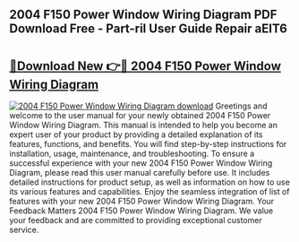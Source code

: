## 2004 F150 Power Window Wiring Diagram PDF Download Free - Part-ril User Guide Repair aEIT6

# <h2><a href="http://dft8z0.blite.top/?on=2004+F150+Power+Window+Wiring+Diagram">🔗Download New 👉🔴 2004 F150 Power Window Wiring Diagram</a></h2>

[![2004 F150 Power Window Wiring Diagram download](https://i.imgur.com/lujVjoI.png)](http://dft8z0.blite.top/?on=2004+F150+Power+Window+Wiring+Diagram)
Greetings and welcome to the user manual for your newly obtained 2004 F150 Power Window Wiring Diagram. This manual is intended to help you become an expert user of your product by providing a detailed explanation of its features, functions, and benefits. You will find step-by-step instructions for installation, usage, maintenance, and troubleshooting. To ensure a successful experience with your new 2004 F150 Power Window Wiring Diagram, please read this user manual carefully before use. It includes detailed instructions for product setup, as well as information on how to use its various features and capabilities. Enjoy the seamless integration of list of features with your new 2004 F150 Power Window Wiring Diagram. Your Feedback Matters 2004 F150 Power Window Wiring Diagram. We value your feedback and are committed to providing exceptional customer service.
